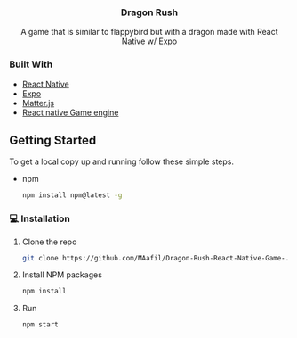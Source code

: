 
  <h3 align="center">Dragon Rush</h3>

  <p align="center">
   A game that is similar to flappybird but with a dragon made with React Native w/ Expo


<!-- ABOUT THE PROJECT -->

### Built With

* [React Native](https://reactnative.dev/)
* [Expo](https://expo.io/)
* [Matter.js](https://www.npmjs.com/package/matter-js)
* [React native Game engine](https://www.npmjs.com/package/react-native-game-engine)



<!-- GETTING STARTED -->
## Getting Started

To get a local copy up and running follow these simple steps.

* npm
  ```sh
  npm install npm@latest -g
  ```

### 💻 Installation

1. Clone the repo
   ```sh
   git clone https://github.com/MAafil/Dragon-Rush-React-Native-Game-.git
   ```
1. Install NPM packages
   ```sh
   npm install
   ```

1. Run
   ```sh
   npm start
   ```

